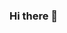 ### Hi there 👋

<!--
**carterk13486/carterk13486** is a ✨ _special_ ✨ repository because its `README.md` (this file) appears on your GitHub profile.

Here are some ideas to get you started:

- 🔭 I’m currently working on working up from the very beginning of a programming interest  
- 🌱 I’m currently learning what GIT even is :)
- 👯 I’m looking to collaborate with a sandbox :D  
- 🤔 I’m looking for help with all of it
- 💬 Ask me about my oscar meyer
- 📫 How to reach me: Kameron_C@outlook.com  
- 😄 Pronouns: Schwee  
- ⚡ Fun fact: My git profile is quite unserious
-->
